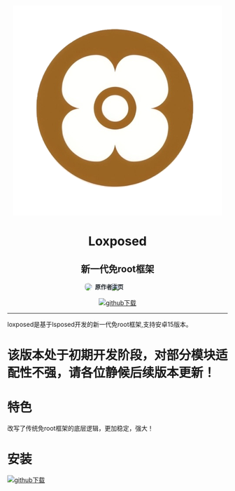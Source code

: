 <div align="center">

<img src="1750001016267.png">

# Loxposed
## 新一代免root框架

[![ ](https://img.shields.io/badge/-原图隐藏-white?logo=data:image/svg+xml;base64,PHN2ZyB4bWxucz0iaHR0cDovL3d3dy53My5vcmcvMjAwMC9zdmciIHdpZHRoPSIxIiBoZWlnaHQ9IjEiPjwvc3ZnPg==&style=flat-square)](https://github.com/dotcog)
<span style="position: relative; display: inline-block; margin-left: -82px;">
  <a href="https://github.com/dotcog" style="display: inline-flex; align-items: center; text-decoration: none;">
    <img src="https://avatars.githubusercontent.com/u/193598498?v=4" style="height: 18px; width: 18px; border-radius: 50%; margin-right: 6px; object-fit: cover;">
    <span style="color: #24292f; font-family: -apple-system, BlinkMacSystemFont, 'Segoe UI', sans-serif; font-size: 13px; font-weight: 600;">原作者主页</span>
  </a>
</span>

[![github下载](https://img.shields.io/badge/github-下载-informational?logo=github)](https://github.com/dotcog/Loxposed/releases)

</div>

---
loxposed是基于lsposed开发的新一代免root框架,支持安卓15版本。

# 该版本处于初期开发阶段，对部分模块适配性不强，请各位静候后续版本更新！


# 特色
改写了传统免root框架的底层逻辑，更加稳定，强大！
#
# 安装                                     
[![github下载](https://img.shields.io/badge/github-下载-informational?logo=github)](https://github.com/dotcog/Loxposed/releases)
